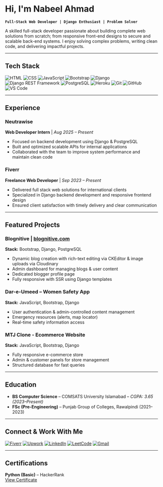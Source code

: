 # Hi, I'm Nabeel Ahmad  

**`Full-Stack Web Developer | Django Enthusiast | Problem Solver`**

A skilled full-stack developer passionate about building complete web solutions from scratch; from responsive front-end designs to secure and scalable back-end systems. I enjoy solving complex problems, writing clean code, and delivering impactful projects.

---

## Tech Stack

![HTML](https://img.shields.io/badge/HTML5-orange?style=for-the-badge&logo=html5)
![CSS](https://img.shields.io/badge/CSS3-blue?style=for-the-badge&logo=css3)
![JavaScript](https://img.shields.io/badge/JavaScript-yellow?style=for-the-badge&logo=javascript)
![Bootstrap](https://img.shields.io/badge/Bootstrap-purple?style=for-the-badge&logo=bootstrap)
![Django](https://img.shields.io/badge/Django-darkgreen?style=for-the-badge&logo=django)
![Django REST Framework](https://img.shields.io/badge/Django%20REST%20Framework-red?style=for-the-badge&logo=django)
![PostgreSQL](https://img.shields.io/badge/PostgreSQL-blue?style=for-the-badge&logo=postgresql)
![Heroku](https://img.shields.io/badge/Heroku-430098?style=for-the-badge&logo=heroku&logoColor=white)
![Git](https://img.shields.io/badge/Git-red?style=for-the-badge&logo=git)
![GitHub](https://img.shields.io/badge/GitHub-black?style=for-the-badge&logo=github)
![VS Code](https://img.shields.io/badge/VS%20Code-blue?style=for-the-badge&logo=visualstudiocode)

---

## Experience  

### Neutrawise  
**Web Developer Intern** | *Aug 2025 – Present*  
- Focused on backend development using Django & PostgreSQL  
- Built and optimized scalable APIs for internal applications  
- Collaborated with the team to improve system performance and maintain clean code  

### Fiverr  
**Freelance Web Developer** | *Sep 2023 – Present*  
- Delivered full stack web solutions for international clients  
- Specialized in Django backend development and responsive frontend design  
- Ensured client satisfaction with timely delivery and clear communication

---

## Featured Projects

### Blognitive | [blognitive.com](https://blognitive.com)  
**Stack:** Bootstrap, Django, PostgreSQL  
- Dynamic blog creation with rich-text editing via CKEditor & image uploads via Cloudinary  
- Admin dashboard for managing blogs & user content  
- Dedicated blogger profile page  
- Fully responsive with SSR using Django templates  


### Dar-e-Umeed – Women Safety App  
**Stack:** JavaScript, Bootstrap, Django  
- User authentication & admin-controlled content management  
- Emergency resources (alerts, map locator)  
- Real-time safety information access  


### MTJ Clone - Ecommerce Website
**Stack:** JavaScript, Bootstrap, Django  
- Fully responsive e-commerce store  
- Admin & customer panels for store management  
- Structured database for fast queries  

---

## Education
- **BS Computer Science** – COMSATS University Islamabad – *CGPA: 3.65 (2023–Present)*  
- **FSc (Pre-Engineering)** – Punjab Group of Colleges, Rawalpindi (2021–2023)

---

## Connect & Work With Me

[![Fiverr](https://img.shields.io/badge/Fiverr-1DBF73?style=for-the-badge&logo=fiverr&logoColor=white)](https://www.fiverr.com/nblahmad07)
[![Upwork](https://img.shields.io/badge/Upwork-6FDA44?style=for-the-badge&logo=upwork&logoColor=white)](https://www.upwork.com/freelancers/~01c29e2054d76b224d)
[![LinkedIn](https://img.shields.io/badge/LinkedIn-blue?style=for-the-badge&logo=linkedin)](https://linkedin.com/in/nabeel-ahmad07)
[![LeetCode](https://img.shields.io/badge/LeetCode-FFA116?style=for-the-badge&logo=leetcode&logoColor=black)](https://leetcode.com/u/nabeelahmad07/)
[![Gmail](https://img.shields.io/badge/Gmail-D14836?style=for-the-badge&logo=gmail&logoColor=white)](mailto:ahmadnabeel0721@gmail.com)

---

## Certifications

**Python (Basic)** – HackerRank  
[View Certificate](https://www.hackerrank.com/certificates/64e6f3dad641)



